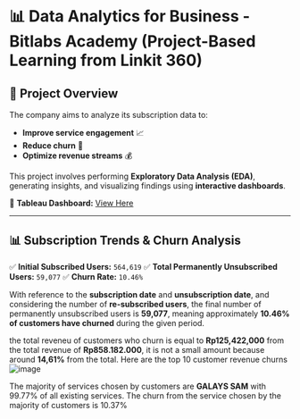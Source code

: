 # 📊 Data Analytics for Business - Bitlabs Academy (Project-Based Learning from Linkit 360)

## 📌 Project Overview
The company aims to analyze its subscription data to:
- **Improve service engagement** 📈
- **Reduce churn** 🔄
- **Optimize revenue streams** 💰

This project involves performing **Exploratory Data Analysis (EDA)**, generating insights, and visualizing findings using **interactive dashboards**.

🔗 **Tableau Dashboard:** [View Here](https://public.tableau.com/views/PBLLINKIT360_17336430212470/Dashboard2?:language=en-US&:sid=&:redirect=auth&:display_count=n&:origin=viz_share_link)

---

## 📊 Subscription Trends & Churn Analysis
✅ **Initial Subscribed Users:** `564,619`
✅ **Total Permanently Unsubscribed Users:** `59,077`
✅ **Churn Rate:** `10.46%`

With reference to the **subscription date** and **unsubscription date**, and considering the number of **re-subscribed users**, the final number of permanently unsubscribed users is **59,077**, meaning approximately **10.46% of customers have churned** during the given period.

the total reveneu of customers who churn is equal to **Rp125,422,000** from the total revenue of **Rp858.182.000**, it is not a small amount because around **14,61%** from the total.
Here are the top 10 customer revenue churns
![image](https://github.com/user-attachments/assets/aa016217-b408-4d4e-8017-1daf3697a9ba)

The majority of services chosen by customers are **GALAYS SAM** with 99.77% of all existing services.
The churn from the service chosen by the majority of customers is 10.37%

